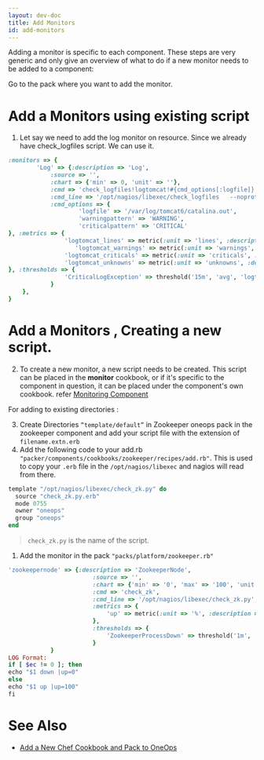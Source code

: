 ```yaml
---
layout: dev-doc
title: Add Monitors
id: add-monitors
---
```


Adding a monitor is specific to each component. These steps are very generic and only give an overview of what to do if a new monitor needs to be added to a component:

Go to the pack where you want to add the monitor.

# Add a Monitors using existing script

1. Let say we need to add the log monitor on resource. Since we already have check_logfiles script. We can use it.

~~~ruby
:monitors => {  
    	'Log' => {:description => 'Log',
          	:source => '',
          	:chart => {'min' => 0, 'unit' => ''},
          	:cmd => 'check_logfiles!logtomcat!#{cmd_options[:logfile]}!#{cmd_options[:warningpattern]}!#{cmd_options[:criticalpattern]}',
          	:cmd_line => '/opt/nagios/libexec/check_logfiles   --noprotocol --tag=$ARG1$ --logfile=$ARG2$ --warningpattern="$ARG3$" --criticalpattern="$ARG4$"'
          	:cmd_options => {
                	'logfile' => '/var/log/tomcat6/catalina.out',
                	'warningpattern' => 'WARNING',
                	'criticalpattern' => 'CRITICAL'
}, :metrics => {
               	'logtomcat_lines' => metric(:unit => 'lines', :description => 'Scanned Lines', :dstype => 'GAUGE'),
                   'logtomcat_warnings' => metric(:unit => 'warnings', :description => 'Warnings', :dstype => 'GAUGE'),
               	'logtomcat_criticals' => metric(:unit => 'criticals', :description => 'Criticals', :dstype => 'GAUGE'),
               	'logtomcat_unknowns' => metric(:unit => 'unknowns', :description => 'Unknowns', :dstype => 'GAUGE')
}, :thresholds => {
            	'CriticalLogException' => threshold('15m', 'avg', 'logtomcat_criticals', trigger('>=', 1, 15, 1), reset('<', 1, 15, 1)),
           	}
 	},          
}
~~~

# Add a Monitors , Creating a new script.
2. To create a new monitor, a new script needs to be created. This script can be placed in the **monitor** cookbook, or if it's specific to the component in question, it can be placed under the component's own cookbook.
 refer [Monitoring Component](https://github.com/oneops/oneops-admin/tree/master/lib/shared/cookbooks/monitor/files/default)

For adding to existing directories :

3. Create Directories `“template/default”` in Zookeeper oneops pack in the zookeeper component and add your script file with the extension of `filename.extn.erb`
4. Add the following code to your add.rb `"packer/components/cookbooks/zookeeper/recipes/add.rb"`. This is used to copy your `.erb` file in the `/opt/nagios/libexec` and nagios will read from there.

~~~ruby
template "/opt/nagios/libexec/check_zk.py" do
  source "check_zk.py.erb"
  mode 0755
  owner "oneops"
  group "oneops"
end
~~~

> `check_zk.py` is the name of the script.

1. Add the monitor in the pack `"packs/platform/zookeeper.rb"`

~~~ruby
'zookeepernode' => {:description => 'ZookeeperNode',
                       	:source => '',
                       	:chart => {'min' => '0', 'max' => '100', 'unit' => 'Percent'},
                       	:cmd => 'check_zk',
                       	:cmd_line => '/opt/nagios/libexec/check_zk.py',
                       	:metrics => {
                           	'up' => metric(:unit => '%', :description => 'Percent Up'),
                       	},
                       	:thresholds => {
                           	'ZookeeperProcessDown' => threshold('1m', 'avg', 'up', trigger('<', 90, 1, 1), reset('>', 90, 1, 1))
                       	}
         	}
LOG Format:
if [ $ec != 0 ]; then
echo "$1 down |up=0"
else
echo "$1 up |up=100"
fi
~~~

# See Also

* <a href="/developer/howto/add-new-chef-cookbook-pack.html">Add a New Chef Cookbook and Pack to OneOps</a>
